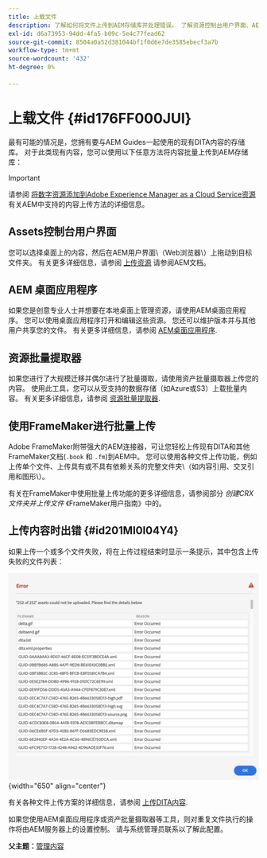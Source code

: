 ```yaml
---
title: 上载文件
description: 了解如何将文件上传到AEM存储库并处理错误。 了解资源控制台用户界面、AEM桌面应用程序、资源批量提取器，并使用FrameMaker进行批量上传。
exl-id: d6a73953-94dd-4fa5-b09c-5e4c77fead62
source-git-commit: 8504a0a52d381044bf1f0d6e7de3585ebecf3a7b
workflow-type: tm+mt
source-wordcount: '432'
ht-degree: 0%

---
```


# 上载文件 {#id176FF000JUI}

最有可能的情况是，您拥有要与AEM Guides一起使用的现有DITA内容的存储库。 对于此类现有内容，您可以使用以下任意方法将内容批量上传到AEM存储库：

>[!IMPORTANT]
>
> 请参阅 [将数字资源添加到Adobe Experience Manager as a Cloud Service资源](https://experienceleague.adobe.com/docs/experience-manager-cloud-service/assets/manage/add-assets.html) 有关AEM中支持的内容上传方法的详细信息。

## Assets控制台用户界面

您可以选择桌面上的内容，然后在AEM用户界面\（Web浏览器\）上拖动到目标文件夹。 有关更多详细信息，请参阅 [上传资源](https://experienceleague.adobe.com/docs/experience-manager-cloud-service/assets/manage/add-assets.html#upload-assets) 请参阅AEM文档。

## AEM 桌面应用程序

如果您是创意专业人士并想要在本地桌面上管理资源，请使用AEM桌面应用程序。 您可以使用桌面应用程序打开和编辑这些资源。 您还可以维护版本并与其他用户共享您的文件。 有关更多详细信息，请参阅 [AEM桌面应用程序](https://experienceleague.adobe.com/docs/experience-manager-desktop-app/using/using.html).

## 资源批量提取器

如果您进行了大规模迁移并偶尔进行了批量摄取，请使用资产批量摄取器上传您的内容。 使用此工具，您可以从受支持的数据存储（如Azure或S3）上载批量内容。 有关更多详细信息，请参阅 [资源批量提取器](https://experienceleague.adobe.com/docs/experience-manager-cloud-service/assets/manage/add-assets.html?lang=en#asset-bulk-ingestor).

## 使用FrameMaker进行批量上传

Adobe FrameMaker附带强大的AEM连接器，可让您轻松上传现有DITA和其他FrameMaker文档\(`.book` 和 `.fm`\)到AEM中。 您可以使用各种文件上传功能，例如上传单个文件、上传具有或不具有依赖关系的完整文件夹\（如内容引用、交叉引用和图形\）。

有关在FrameMaker中使用批量上传功能的更多详细信息，请参阅部分 *创建CRX文件夹并上传文件* 《FrameMaker用户指南》中的。

## 上传内容时出错 {#id201MI0I04Y4}

如果上传一个或多个文件失败，将在上传过程结束时显示一条提示，其中包含上传失败的文件列表：

![](images/uuid-files-failed-to-upload_cs.png){width="650" align="center"}

有关各种文件上传方案的详细信息，请参阅 [上传DITA内容](authoring-file-management.md#).

如果您使用AEM桌面应用程序或资产批量摄取器等工具，则对重复文件执行的操作将由AEM服务器上的设置控制。 请与系统管理员联系以了解此配置。

**父主题：**[&#x200B;管理内容](authoring.md)
